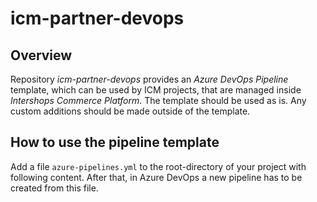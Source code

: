 
# icm-partner-devops

## Overview

Repository *icm-partner-devops* provides an *Azure DevOps Pipeline* template, which can be used by ICM projects, that are managed inside *Intershops Commerce Platform*. The template should be used as is. Any custom additions should be made outside of the template.

## How to use the pipeline template

Add a file `azure-pipelines.yml` to the root-directory of your project with following content. After that, in Azure DevOps a new pipeline has to be created from this file.
